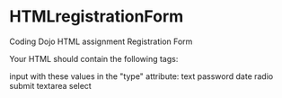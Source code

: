 # HTMLregistrationForm
Coding Dojo HTML assignment Registration Form

Your HTML should contain the following tags:

input with these values in the "type" attribute:
text
password
date
radio
submit
textarea
select

